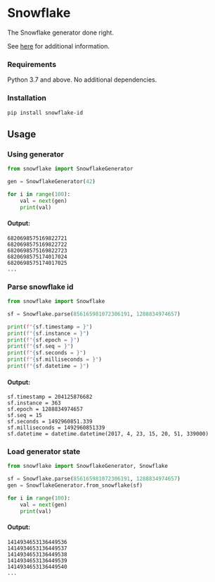 # Snowflake

The Snowflake generator done right.

See [here](https://en.wikipedia.org/wiki/Snowflake_ID) for additional information.

### Requirements

Python 3.7 and above. No additional dependencies.

### Installation

`pip install snowflake-id`

## Usage

### Using generator

```python
from snowflake import SnowflakeGenerator

gen = SnowflakeGenerator(42)

for i in range(100):
    val = next(gen)
    print(val)
```
#### Output:

```text
6820698575169822721
6820698575169822722
6820698575169822723
6820698575174017024
6820698575174017025
...
```

### Parse snowflake id

```python
from snowflake import Snowflake

sf = Snowflake.parse(856165981072306191, 1288834974657)

print(f"{sf.timestamp = }")
print(f"{sf.instance = }")
print(f"{sf.epoch = }")
print(f"{sf.seq = }")
print(f"{sf.seconds = }")
print(f"{sf.milliseconds = }")
print(f"{sf.datetime = }")
```

#### Output:

```text
sf.timestamp = 204125876682
sf.instance = 363
sf.epoch = 1288834974657
sf.seq = 15
sf.seconds = 1492960851.339
sf.milliseconds = 1492960851339
sf.datetime = datetime.datetime(2017, 4, 23, 15, 20, 51, 339000)
```

### Load generator state

```python
from snowflake import SnowflakeGenerator, Snowflake

sf = Snowflake.parse(856165981072306191, 1288834974657)
gen = SnowflakeGenerator.from_snowflake(sf)

for i in range(100):
    val = next(gen)
    print(val)
```

#### Output:

```text
1414934653136449536
1414934653136449537
1414934653136449538
1414934653136449539
1414934653136449540
...
```
